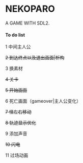 # NEKOPARO
A GAME WITH SDL2.
#### To do list

 1 中间主人公  

 ~~2 到达终点以及退出画面|析构~~  

 3 换素材  

 ~~4 关卡~~  

 ~~5 开始画面~~  

 6 死亡画面（gameover|主人公变化）  

 ~~7 怪左右移动~~

 ~~8 轨迹显示优化~~

 9 添加声音

 ~~10 闪电~~  

 11 过场动画